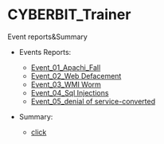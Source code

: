 # CYBERBIT_Trainer
Event reports&Summary

* Events Reports:
  * [Event_01_Apachi_Fall](https://github.com/ORELxD/CYBERBIT_Trainer/blob/master/Apachi_Fall.pdf)
  * [Event_02_Web Defacement](https://github.com/ORELxD/CYBERBIT_Trainer/blob/master/Web%20Defacement.pdf)
  * [Event_03_WMI Worm](https://github.com/ORELxD/CYBERBIT_Trainer/blob/master/WMI%20Worm.pdf)
  * [Event_04_Sql Injections](https://github.com/ORELxD/CYBERBIT_Trainer/blob/master/Sql%20Injections.pdf)
  * [Event_05_denial of service-converted ](https://github.com/ORELxD/CYBERBIT_Trainer/blob/master/denial%20of%20service-converted%20.pdf)
 
 * Summary:
    * [click](https://github.com/ORELxD/CYBERBIT_Trainer/blob/master/Suumary_Cyber.pdf)

